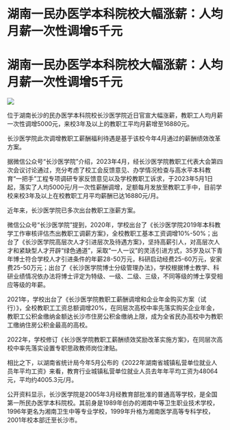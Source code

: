 # 湖南一民办医学本科院校大幅涨薪：人均月薪一次性调增5千元

# 湖南一民办医学本科院校大幅涨薪：人均月薪一次性调增5千元

![](https://inews.gtimg.com/newsapp_bt/0/15807381441/1000)

位于湖南长沙的民办医学本科院校长沙医学院近日官宣大幅涨薪，教职工人均月薪一次性调增5000元，来校3年及以上的教职工平均月薪增至16880元。

长沙医学院此次调增教职工薪酬福利待遇是基于该校今年4月通过的薪酬绩效改革方案。

据微信公众号“长沙医学院”介绍，2023年4月，经长沙医学院教职工代表大会第四次会议讨论通过，充分考虑了校工会反馈意见、办学情况检查与高水平本科教育“一把手”工程专项调研专家反馈意见以及学校教职工诉求，于2023年5月1日起，落实了人均5000元/月一次性薪酬调增，足额每月发放至教职工手中，目前学校来校3年及以上在校教职工月平均薪酬已达16880元/月。

近年来，长沙医学院已多次出台教职工涨薪方案。

微信公众号“长沙医学院”提到，2020年，学校出台了《长沙医学院2019年本科教学工作审核评估杰出教职工调薪方案》，全校教职工基本工资调增10%-50%；出台了《长沙医学院高层次人才引进层次及待遇方案》，坚持高薪引人，对高层次人才和紧缺型人才开辟“绿色通道”，采取“一人一议”的灵活引进方式，35岁及以下青年博士符合学校人才引进条件的年薪28-50万元，科研启动经费25-60万元，安家费25-50万元；出台了《长沙医学院博士分级管理办法》，学校根据博士教学、科研业绩情况依办法将博士评定为特级、一级、二级、三级，不同等级的博士享受相应等级的年薪。

2021年，学校出台了《长沙医学院教职工薪酬调增和企业年金购买方案（试行）》，全校教职工工资总额调增20%，在同层次高校中率先落实购买企业年金，教职工公积金缴纳金额达长沙市住房公积金缴纳上限，成为全省民办高校中为教职工缴纳住房公积金最高的高校。

2022年，学校修订《长沙医学院教职工薪酬绩效奖励改革实施方案》，在同层次高校中率先落实设置专职思政教师岗位津贴。

相比之下，以湖南省统计局今年5月公布的《2022年湖南省城镇私营单位就业人员年平均工资》来看，教育行业城镇私营单位就业人员去年年平均工资为48064元，平均约4005.3元/月。

公开资料显示，长沙医学院是2005年3月经教育部批准的普通高等学校，是全国第一所民办医学本科院校。其前身是1989年创办的湘南中等卫生职业技术学校，1996年更名为湘南卫生中等专业学校，1999年升格为湘南医学高等专科学校，2001年校本部迁至长沙市。

